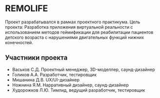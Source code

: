 # REMOLIFE

Проект разрабатывался в рамках проектного практикума.
Цель проекта: Разработка приложения виртуальной реальности с использованием методов геймификации для реабилитации пациентов детского возраста с нарушениями двигательных функций нижних конечностей.

## Участники проекта
+ Васьков С.Д.	Проектный менеджер, 3D-моделлер, саунд-дизайнер
+ Голиков А.А.	Разработчик, тестировщик
+ Мишанина Д.В.	UX/UI-дизайнер
+ Ножнина Я.М.	Нарративный дизайнер, саунд-дизайнер
+ Худорожков Л.Ю.	Тимлид, ведущий разработчик, тестировщик
